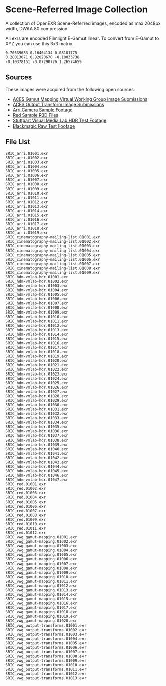 # Scene-Referred Image Collection
A collection of OpenEXR Scene-Referred images, encoded as max 2048px width, DWAA 80 compression.

All exrs are encoded Filmlight E-Gamut linear. To convert from E-Gamut to XYZ you can use this 3x3 matrix.

```
0.70539683 0.16404134 0.08101775
0.28013071 0.82020670 -0.10033738
-0.10378151 -0.07290726 1.26574659
```

## Sources

These images were acquired from the following open sources:

- [ACES Gamut Mapping Virtual Working Group Image Submissions](https://www.dropbox.com/sh/u6z2a0jboo4vno8/AAB-10qcflhpr0C5LWhs7Kq4a)  
- [ACES Output Transform Image Submissions](https://www.dropbox.com/sh/zea11rkxkivv7w7/AADM8TB9tmpI9qdLB5JvRb-ra)  
- [Arri Camera Sample Footage](https://www.arri.com/en/learn-help/learn-help-camera-system/camera-sample-footage)  
- [Red Sample R3D Files](https://www.red.com/sample-r3d-files)  
- [Stuttgart Visual Media Lab HDR Test Footage](https://www.hdm-stuttgart.de/vmlab/hdm-hdr-2014/#FTPdownload)  
- [Blackmagic Raw Test Footage](https://www.blackmagicdesign.com/ca/products/blackmagicpocketcinemacamera/gallery)  


## File List

```
SRIC_arri.01001.exr
SRIC_arri.01002.exr
SRIC_arri.01003.exr
SRIC_arri.01004.exr
SRIC_arri.01005.exr
SRIC_arri.01006.exr
SRIC_arri.01007.exr
SRIC_arri.01008.exr
SRIC_arri.01009.exr
SRIC_arri.01010.exr
SRIC_arri.01011.exr
SRIC_arri.01012.exr
SRIC_arri.01013.exr
SRIC_arri.01014.exr
SRIC_arri.01015.exr
SRIC_arri.01016.exr
SRIC_arri.01017.exr
SRIC_arri.01018.exr
SRIC_arri.01019.exr
SRIC_cinematography-mailing-list.01001.exr
SRIC_cinematography-mailing-list.01002.exr
SRIC_cinematography-mailing-list.01003.exr
SRIC_cinematography-mailing-list.01004.exr
SRIC_cinematography-mailing-list.01005.exr
SRIC_cinematography-mailing-list.01006.exr
SRIC_cinematography-mailing-list.01007.exr
SRIC_cinematography-mailing-list.01008.exr
SRIC_cinematography-mailing-list.01009.exr
SRIC_hdm-vmlab-hdr.01001.exr
SRIC_hdm-vmlab-hdr.01002.exr
SRIC_hdm-vmlab-hdr.01003.exr
SRIC_hdm-vmlab-hdr.01004.exr
SRIC_hdm-vmlab-hdr.01005.exr
SRIC_hdm-vmlab-hdr.01006.exr
SRIC_hdm-vmlab-hdr.01007.exr
SRIC_hdm-vmlab-hdr.01008.exr
SRIC_hdm-vmlab-hdr.01009.exr
SRIC_hdm-vmlab-hdr.01010.exr
SRIC_hdm-vmlab-hdr.01011.exr
SRIC_hdm-vmlab-hdr.01012.exr
SRIC_hdm-vmlab-hdr.01013.exr
SRIC_hdm-vmlab-hdr.01014.exr
SRIC_hdm-vmlab-hdr.01015.exr
SRIC_hdm-vmlab-hdr.01016.exr
SRIC_hdm-vmlab-hdr.01017.exr
SRIC_hdm-vmlab-hdr.01018.exr
SRIC_hdm-vmlab-hdr.01019.exr
SRIC_hdm-vmlab-hdr.01020.exr
SRIC_hdm-vmlab-hdr.01021.exr
SRIC_hdm-vmlab-hdr.01022.exr
SRIC_hdm-vmlab-hdr.01023.exr
SRIC_hdm-vmlab-hdr.01024.exr
SRIC_hdm-vmlab-hdr.01025.exr
SRIC_hdm-vmlab-hdr.01026.exr
SRIC_hdm-vmlab-hdr.01027.exr
SRIC_hdm-vmlab-hdr.01028.exr
SRIC_hdm-vmlab-hdr.01029.exr
SRIC_hdm-vmlab-hdr.01030.exr
SRIC_hdm-vmlab-hdr.01031.exr
SRIC_hdm-vmlab-hdr.01032.exr
SRIC_hdm-vmlab-hdr.01033.exr
SRIC_hdm-vmlab-hdr.01034.exr
SRIC_hdm-vmlab-hdr.01035.exr
SRIC_hdm-vmlab-hdr.01036.exr
SRIC_hdm-vmlab-hdr.01037.exr
SRIC_hdm-vmlab-hdr.01038.exr
SRIC_hdm-vmlab-hdr.01039.exr
SRIC_hdm-vmlab-hdr.01040.exr
SRIC_hdm-vmlab-hdr.01041.exr
SRIC_hdm-vmlab-hdr.01042.exr
SRIC_hdm-vmlab-hdr.01043.exr
SRIC_hdm-vmlab-hdr.01044.exr
SRIC_hdm-vmlab-hdr.01045.exr
SRIC_hdm-vmlab-hdr.01046.exr
SRIC_hdm-vmlab-hdr.01047.exr
SRIC_red.01001.exr
SRIC_red.01002.exr
SRIC_red.01003.exr
SRIC_red.01004.exr
SRIC_red.01005.exr
SRIC_red.01006.exr
SRIC_red.01007.exr
SRIC_red.01008.exr
SRIC_red.01009.exr
SRIC_red.01010.exr
SRIC_red.01011.exr
SRIC_red.01012.exr
SRIC_vwg_gamut-mapping.01001.exr
SRIC_vwg_gamut-mapping.01002.exr
SRIC_vwg_gamut-mapping.01003.exr
SRIC_vwg_gamut-mapping.01004.exr
SRIC_vwg_gamut-mapping.01005.exr
SRIC_vwg_gamut-mapping.01006.exr
SRIC_vwg_gamut-mapping.01007.exr
SRIC_vwg_gamut-mapping.01008.exr
SRIC_vwg_gamut-mapping.01009.exr
SRIC_vwg_gamut-mapping.01010.exr
SRIC_vwg_gamut-mapping.01011.exr
SRIC_vwg_gamut-mapping.01012.exr
SRIC_vwg_gamut-mapping.01013.exr
SRIC_vwg_gamut-mapping.01014.exr
SRIC_vwg_gamut-mapping.01015.exr
SRIC_vwg_gamut-mapping.01016.exr
SRIC_vwg_gamut-mapping.01017.exr
SRIC_vwg_gamut-mapping.01018.exr
SRIC_vwg_gamut-mapping.01019.exr
SRIC_vwg_gamut-mapping.01020.exr
SRIC_vwg_output-transforms.01001.exr
SRIC_vwg_output-transforms.01002.exr
SRIC_vwg_output-transforms.01003.exr
SRIC_vwg_output-transforms.01004.exr
SRIC_vwg_output-transforms.01005.exr
SRIC_vwg_output-transforms.01006.exr
SRIC_vwg_output-transforms.01007.exr
SRIC_vwg_output-transforms.01008.exr
SRIC_vwg_output-transforms.01009.exr
SRIC_vwg_output-transforms.01010.exr
SRIC_vwg_output-transforms.01011.exr
SRIC_vwg_output-transforms.01012.exr
SRIC_vwg_output-transforms.01013.exr
```